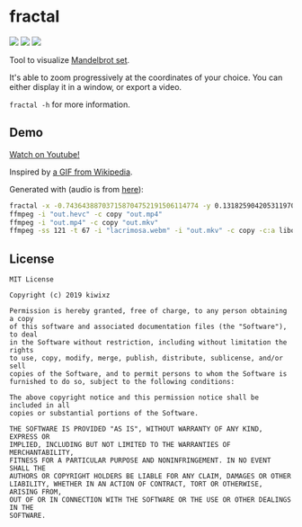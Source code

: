 # fractal

[![](https://img.shields.io/circleci/project/github/kiwixz/fractal/master.svg)](https://circleci.com/gh/kiwixz/fractal/)
[![](https://img.shields.io/github/repo-size/kiwixz/fractal.svg)](https://github.com/kiwixz/fractal/archive/master.zip)
[![](https://img.shields.io/badge/link-doxygen-blueviolet.svg)](https://kiwixz.github.io/fractal/doc/master/)


Tool to visualize [Mandelbrot set](https://en.wikipedia.org/wiki/Mandelbrot_set).

It's able to zoom progressively at the coordinates of your choice.  You can either display it in a window, or export a video.

`fractal -h` for more information.


## Demo

[Watch on Youtube!](https://www.youtube.com/watch?v=Uj1qerIS_fc)

Inspired by [a GIF from Wikipedia](https://commons.wikimedia.org/wiki/File:Mandelbrot_sequence_new.gif).

Generated with (audio is from [here](https://www.youtube.com/watch?v=k1-TrAvp_xs)):
```sh
fractal -x -0.743643887037158704752191506114774 -y 0.131825904205311970493132056385139 -z -10 -s 0.8 -d 67 -W 3840 -H 2160 --fps 60 -o "out.hevc"
ffmpeg -i "out.hevc" -c copy "out.mp4"
ffmpeg -i "out.mp4" -c copy "out.mkv"
ffmpeg -ss 121 -t 67 -i "lacrimosa.webm" -i "out.mkv" -c copy -c:a libopus -b:a 128k -af "afade=t=in:d=2" -y "out_audio.mkv"
```


## License

```
MIT License

Copyright (c) 2019 kiwixz

Permission is hereby granted, free of charge, to any person obtaining a copy
of this software and associated documentation files (the "Software"), to deal
in the Software without restriction, including without limitation the rights
to use, copy, modify, merge, publish, distribute, sublicense, and/or sell
copies of the Software, and to permit persons to whom the Software is
furnished to do so, subject to the following conditions:

The above copyright notice and this permission notice shall be included in all
copies or substantial portions of the Software.

THE SOFTWARE IS PROVIDED "AS IS", WITHOUT WARRANTY OF ANY KIND, EXPRESS OR
IMPLIED, INCLUDING BUT NOT LIMITED TO THE WARRANTIES OF MERCHANTABILITY,
FITNESS FOR A PARTICULAR PURPOSE AND NONINFRINGEMENT. IN NO EVENT SHALL THE
AUTHORS OR COPYRIGHT HOLDERS BE LIABLE FOR ANY CLAIM, DAMAGES OR OTHER
LIABILITY, WHETHER IN AN ACTION OF CONTRACT, TORT OR OTHERWISE, ARISING FROM,
OUT OF OR IN CONNECTION WITH THE SOFTWARE OR THE USE OR OTHER DEALINGS IN THE
SOFTWARE.
```
